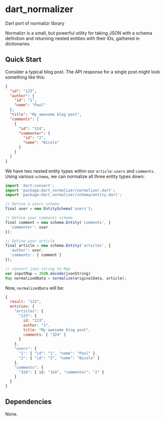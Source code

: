 # dart_normalizer

Dart port of normalizr library

Normalizr is a small, but powerful utility for taking JSON with a schema definition and returning nested entities with their IDs, gathered in dictionaries.

## Quick Start

Consider a typical blog post. The API response for a single post might look something like this:

```json
{
  "id": "123",
  "author": {
    "id": "1",
    "name": "Paul"
  },
  "title": "My awesome blog post",
  "comments": [
    {
      "id": "324",
      "commenter": {
        "id": "2",
        "name": "Nicole"
      }
    }
  ]
}
```

We have two nested entity types within our `article`: `users` and `comments`. Using various `schema`, we can normalize all three entity types down:

```js
import 'dart:convert';
import 'package:dart_normalizer/normolizer.dart';
import 'package:dart_normalizer/schema/entity.dart';

// Define a users schema
final user = new EntitySchema('users');

// Define your comments schema
final comment = new schema.Entity('comments', {
  'commenter': user
});

// Define your article 
final article = new schema.Entity('articles', { 
  'author': user,
  'comments': [ comment ]
});

// convert json string to Map
var inputMap = JSON.decode(jsonString)
Map normalizedData = normalize(originalData, article);
```

Now, `normalizedData` will be:

```js
{
  result: "123",
  entities: {
    "articles": { 
      "123": { 
        id: "123",
        author: "1",
        title: "My awesome blog post",
        comments: [ "324" ]
      }
    },
    "users": {
      "1": { "id": "1", "name": "Paul" },
      "2": { "id": "2", "name": "Nicole" }
    },
    "comments": {
      "324": { id: "324", "commenter": "2" }
    }
  }
}
```

## Dependencies

None.


